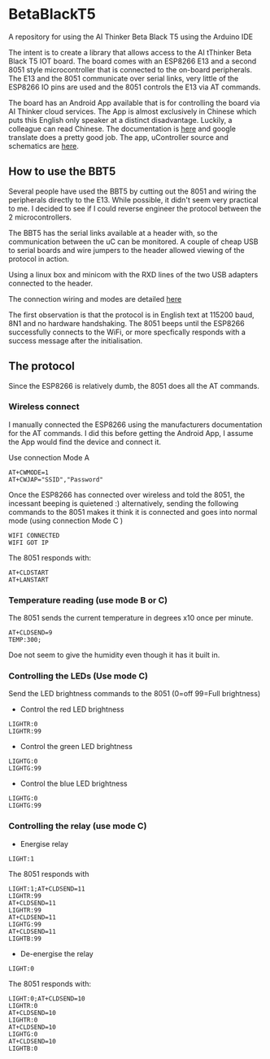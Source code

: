# BetaBlackT5
A repository for using the AI Thinker Beta Black T5 using the Arduino IDE

The intent is to create a library that allows access to the AI tThinker Beta Black T5 IOT board.
The board comes with an ESP8266 E13 and a second 8051 style microcontroller that is connected to the on-board peripherals.
The E13 and the 8051 communicate over serial links, very little of the ESP8266 IO pins are used and the 8051 controls the E13 via AT commands.

The board has an Android App available that is for controlling the board via AI Thinker cloud services. The App is almost exclusively in Chinese which puts this English only speaker at a distinct disadvantage. Luckily, a colleague can read Chinese. The documentation is [here](https://anxinke.gitbooks.io/balckboard/content/) and google translate does a pretty good job. The app, uController source and schematics are [here](http://t.cn/RLxuyfo).

## How to use the BBT5
Several people have used the BBT5 by cutting out the 8051 and wiring the peripherals directly to the E13. While possible, it didn't seem very practical to me. I decided to see if I could reverse engineer the protocol between the 2 microcontrollers.

The BBT5 has the serial links available at a header with, so the communication between the uC can be monitored. 
A couple of cheap USB to serial boards and wire jumpers to the header allowed viewing of the protocol in action.

Using a linux box and minicom with the RXD lines of the two USB adapters connected to the header.

The connection wiring and modes are detailed [here](SerialConnections.md)

The first observation is that the protocol is in English text at 115200 baud, 8N1 and no hardware handshaking.
The 8051 beeps until the ESP8266 successfully connects to the WiFi, or more specfically responds with a success message after the initialisation.

## The protocol
Since the ESP8266 is relatively dumb, the 8051 does all the AT commands.

### Wireless connect
I manually connected the ESP8266 using the manufacturers documentation for the AT commands. I did this before getting the Android App, I assume the App would find the device and connect it.

Use connection Mode A
```
AT+CWMODE=1
AT+CWJAP="SSID","Password"
```


Once the ESP8266 has connected over wireless and told the 8051, the incessant beeping is quietened :)
alternatively, sending the following commands to the 8051 makes it think it is connected and goes into normal mode (using connection Mode C )
```
WIFI CONNECTED
WIFI GOT IP
```
The 8051 responds with:
```
AT+CLDSTART                                                                   
AT+LANSTART 
``` 


### Temperature reading (use mode B or C)
The 8051 sends the current temperature in degrees x10 once per minute.
```
AT+CLDSEND=9
TEMP:300;
```
Doe not seem to give the humidity even though it has it built in.

### Controlling the LEDs (Use mode C)
Send the LED brightness commands to the 8051 (0=off 99=Full brightness)

   * Control the red LED brightness

```
LIGHTR:0
LIGHTR:99
```
   * Control the green LED brightness
```
LIGHTG:0
LIGHTG:99
```
   * Control the blue LED brightness
```
LIGHTG:0
LIGHTG:99
```

### Controlling the relay (use mode C)

   * Energise relay
```
LIGHT:1
```
The 8051 responds with
```
LIGHT:1;AT+CLDSEND=11                                                         
LIGHTR:99                                                                     
AT+CLDSEND=11                                                                 
LIGHTR:99                                                                     
AT+CLDSEND=11                                                                 
LIGHTG:99                                                                     
AT+CLDSEND=11                                                                 
LIGHTB:99          
```
   * De-energise the relay
```
LIGHT:0
```
The 8051 responds with:
```
LIGHT:0;AT+CLDSEND=10                                                         
LIGHTR:0                                                                      
AT+CLDSEND=10                                                                 
LIGHTR:0                                                                      
AT+CLDSEND=10                                                                 
LIGHTG:0                                                                      
AT+CLDSEND=10                                                                 
LIGHTB:0     
